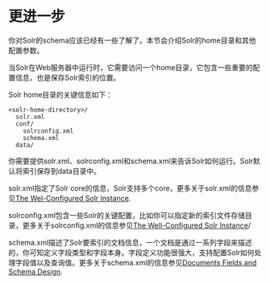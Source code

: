 # 更进一步 #
你对Solr的schema应该已经有一些了解了。本节会介绍Solr的home目录和其他配置参数。

当Solr在Web服务器中运行时，它需要访问一个home目录，它包含一些重要的配置信息，也是保存Solr索引的位置。

Solr home目录的关键信息如下：

	<solr-home-directory>/
	  solr.xml
	  conf/
	    solrconfig.xml
	    schema.xml
	  data/

你需要提供solr.xml、solrconfig.xml和schema.xml来告诉Solr如何运行。Solr默认将索引保存到data目录中。

solr.xml指定了Solr core的信息，Solr支持多个core，更多关于solr.xml的信息参见[The Wel-Configured Solr Instance]().

solrconfig.xml包含一些Solr的关键配置，比如你可以指定新的索引文件存储目录，更多关于solrconfig.xml的信息参见[The Well-Configured Solr Instance]()/

schema.xml描述了Solr要索引的文档信息，一个文档是通过一系列字段来描述的，你可知定义字段类型和字段本身。字段定义功能很强大，支持配置Solr如何处理字段值以及查询值。更多关于schema.xml的信息参见[Documents,Fields,and Schema Design]().
